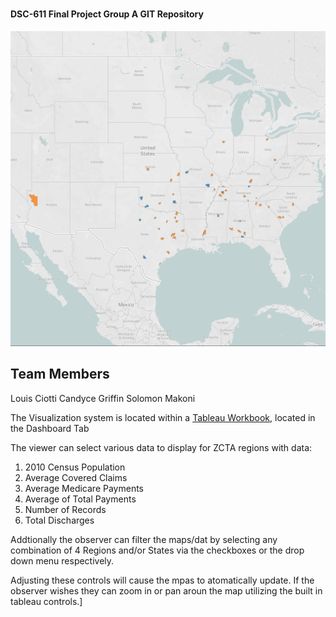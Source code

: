 #
#### DSC-611 Final Project Group A GIT Repository

![Group A Logo](/Images/Hospital%20Closures%20RuralUrban.png "Logo")

## Team Members
Louis Ciotti
Candyce Griffin
Solomon Makoni

The Visualization system is located within a [Tableau Workbook](../Final_Project.twb), located in the Dashboard Tab

The viewer can select various data to display for ZCTA regions with data:

1) 2010 Census Population
2) Average Covered Claims
3) Average Medicare Payments
4) Average of Total Payments
5) Number of Records
6) Total Discharges

Addtionally the observer can filter the maps/dat by selecting any combination of 4 Regions
and/or States via the checkboxes or the drop down menu respectively.

Adjusting these controls will cause the mpas to atomatically update.  If the observer wishes
they can zoom in or pan aroun the map utilizing the built in tableau controls.]